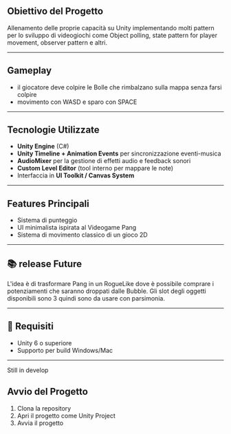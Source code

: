 ## Obiettivo del Progetto

Allenamento delle proprie capacità su Unity implementando molti pattern per lo sviluppo di videogiochi come Object polling, state pattern for player movement, observer pattern e altri.

---

## Gameplay

- il giocatore deve colpire le Bolle che rimbalzano sulla mappa senza farsi colpire
- movimento con WASD e sparo con SPACE

---

## Tecnologie Utilizzate

- **Unity Engine** (C#)
- **Unity Timeline + Animation Events** per sincronizzazione eventi-musica
- **AudioMixer** per la gestione di effetti audio e feedback sonori
- **Custom Level Editor** (tool interno per mappare le note)
- Interfaccia in **UI Toolkit / Canvas System**

---

## Features Principali
- Sistema di punteggio
- UI minimalista ispirata al Videogame Pang
- Sistema di movimento classico di un gioco 2D
---

## 📚 release Future

L'idea è di trasformare Pang in un RogueLike dove è possibile comprare i potenziamenti che saranno droppati dalle Bubble. Gli slot degli oggetti disponibili sono 3 quindi sono da usare con parsimonia.

---

## 📂 Requisiti

- Unity 6 o superiore
- Supporto per build Windows/Mac

---

Still in develop

## Avvio del Progetto

1. Clona la repository
2. Apri il progetto come Unity Project
3. Avvia il progetto
